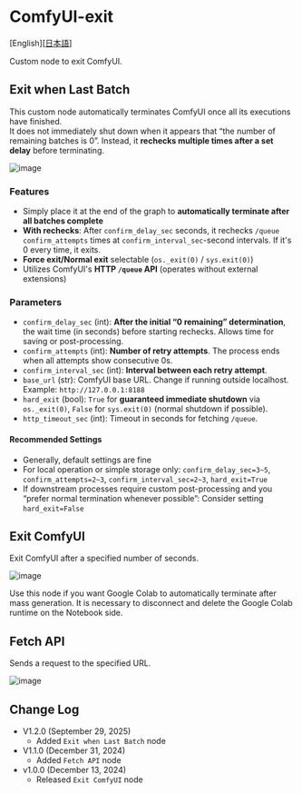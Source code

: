 # ComfyUI-exit

[English][<a href="README_ja.md">日本語</a>]

Custom node to exit ComfyUI.

## Exit when Last Batch
This custom node automatically terminates ComfyUI once all its executions have finished.\
It does not immediately shut down when it appears that “the number of remaining batches is 0”. Instead, it **rechecks multiple times after a set delay** before terminating.

![image](https://github.com/user-attachments/assets/2e105f4c-08f3-462c-8e5e-290870677c48)

### Features
* Simply place it at the end of the graph to **automatically terminate after all batches complete**
* **With rechecks**: After `confirm_delay_sec` seconds, it rechecks `/queue` `confirm_attempts` times at `confirm_interval_sec`-second intervals. If it's 0 every time, it exits.
* **Force exit/Normal exit** selectable (`os._exit(0)` / `sys.exit(0)`)
* Utilizes ComfyUI's **HTTP `/queue` API** (operates without external extensions)

### Parameters
* `confirm_delay_sec` (int): **After the initial “0 remaining” determination**, the wait time (in seconds) before starting rechecks. Allows time for saving or post-processing.
* `confirm_attempts` (int): **Number of retry attempts**. The process ends when all attempts show consecutive 0s.
* `confirm_interval_sec` (int): **Interval between each retry attempt**.
* `base_url` (str): ComfyUI base URL. Change if running outside localhost. Example: `http://127.0.0.1:8188`
* `hard_exit` (bool): `True` for **guaranteed immediate shutdown** via `os._exit(0)`, `False` for `sys.exit(0)` (normal shutdown if possible).
* `http_timeout_sec` (int): Timeout in seconds for fetching `/queue`.

#### Recommended Settings
* Generally, default settings are fine
* For local operation or simple storage only:
  `confirm_delay_sec=3~5`, `confirm_attempts=2~3`, `confirm_interval_sec=2~3`, `hard_exit=True`
* If downstream processes require custom post-processing and you “prefer normal termination whenever possible”:
  Consider setting `hard_exit=False`


## Exit ComfyUI

Exit ComfyUI after a specified number of seconds.

![image](https://github.com/user-attachments/assets/efe0e7a6-2df0-4d68-9d5b-910b3ab5e300)

Use this node if you want Google Colab to automatically terminate after mass generation.
It is necessary to disconnect and delete the Google Colab runtime on the Notebook side.

## Fetch API

Sends a request to the specified URL.

![image](https://github.com/user-attachments/assets/f7e9a497-7579-4f91-ad11-d45e2e15630b)

## Change Log
- V1.2.0 (September 29, 2025)
  - Added `Exit when Last Batch` node
- V1.1.0 (December 31, 2024)
  - Added `Fetch API` node
- v1.0.0 (December 13, 2024)
  - Released `Exit ComfyUI` node
